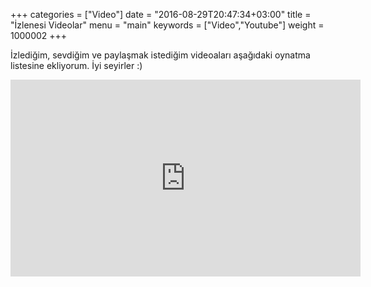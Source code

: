 +++
categories = ["Video"]
date = "2016-08-29T20:47:34+03:00"
title = "İzlenesi Videolar"
menu = "main"
keywords = ["Video","Youtube"]
weight = 1000002
+++

İzlediğim, sevdiğim ve paylaşmak istediğim videoaları aşağıdaki oynatma listesine ekliyorum. İyi seyirler :)
<!--more-->

<iframe width="560" height="315" src="https://www.youtube.com/embed/videoseries?list=PLVoDUzCUZmIYe8I_mrBvEY0xtxBKLrdPk" frameborder="0" allowfullscreen="allowfullscreen"></iframe>
